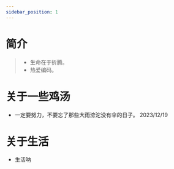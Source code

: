 ```yaml
---
sidebar_position: 1
---
```


# 简介

> - 生命在于折腾。
> - 热爱编码。

# 关于一些鸡汤
- 一定要努力，不要忘了那些大雨滂沱没有伞的日子。 2023/12/19


# 关于生活
- 生活呐